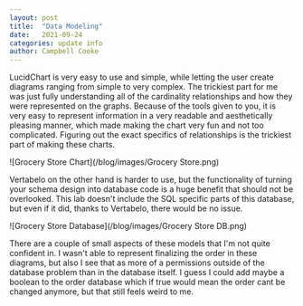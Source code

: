 ```yaml
---
layout: post
title:  "Data Modeling"
date:   2021-09-24
categories: update info
author: Campbell Cooke
---
```


LucidChart is very easy to use and simple, while letting the user create diagrams ranging from simple to very complex. The trickiest part for me was just
fully understanding all of the cardinality relationships and how they were represented on the graphs. Because of the tools given to you, it is very easy
to represent information in a very readable and aesthetically pleasing manner, which made making the chart very fun and not too complicated. Figuring out
the exact specifics of relationships is the trickiest part of making these charts.

![Grocery Store Chart](/blog/images/Grocery Store.png)

Vertabelo on the other hand is harder to use, but the functionality of turning your schema design into database code is a huge benefit that should not be
overlooked. This lab doesn't include the SQL specific parts of this database, but even if it did, thanks to Vertabelo, there would be no issue.

![Grocery Store Database](/blog/images/Grocery Store DB.png)

There are a couple of small aspects of these models that I'm not quite confident in. I wasn't able to represent finalizing the order in these diagrams,
but also I see that as more of a permissions outside of the database problem than in the database itself. I guess I could add maybe a boolean to the
order database which if true would mean the order cant be changed anymore, but that still feels weird to me.
